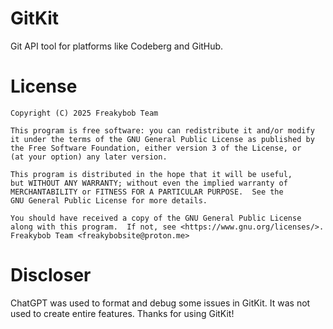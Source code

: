 # GitKit
Git API tool for platforms like Codeberg and GitHub.
# License
    Copyright (C) 2025 Freakybob Team

    This program is free software: you can redistribute it and/or modify
    it under the terms of the GNU General Public License as published by
    the Free Software Foundation, either version 3 of the License, or
    (at your option) any later version.

    This program is distributed in the hope that it will be useful,
    but WITHOUT ANY WARRANTY; without even the implied warranty of
    MERCHANTABILITY or FITNESS FOR A PARTICULAR PURPOSE.  See the
    GNU General Public License for more details.

    You should have received a copy of the GNU General Public License
    along with this program.  If not, see <https://www.gnu.org/licenses/>.
    Freakybob Team <freakybobsite@proton.me>
# Discloser
ChatGPT was used to format and debug some issues in GitKit.
It was not used to create entire features.
Thanks for using GitKit!